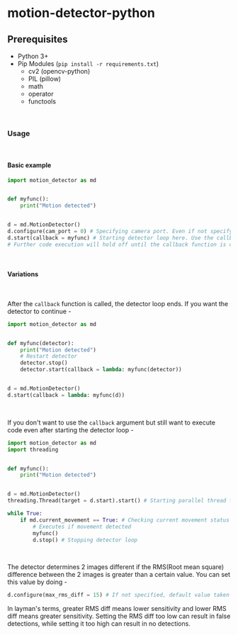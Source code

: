 # motion-detector-python


## Prerequisites
- Python 3+
- Pip Modules (`pip install -r requirements.txt`)
	- cv2 (opencv-python)
	- PIL (pillow)
	- math
	- operator
	- functools

<br>

### Usage

<br>

#### Basic example
```py
import motion_detector as md


def myfunc():
	print("Motion detected")


d = md.MotionDetector()
d.configure(cam_port = 0) # Specifying camera port. Even if not specifying, default is taken as 0.
d.start(callback = myfunc) # Starting detector loop here. Use the callback argument to set a function to be called upon detection of motion.  
# Further code execution will hold off until the callback function is called. If no callback is specified, the loop will not stop even if motion is detected.

```

<br>

#### Variations

<br>

After the `callback` function is called, the detector loop ends. If you want the detector to continue -
```py
import motion_detector as md


def myfunc(detector):
    print("Motion detected")
    # Restart detector 
    detector.stop()
    detector.start(callback = lambda: myfunc(detector))


d = md.MotionDetector()
d.start(callback = lambda: myfunc(d))

```

<br>

If you don't want to use the `callback` argument but still want to execute code even after starting the detector loop - 
```py
import motion_detector as md
import threading


def myfunc():
	print("Motion detected")


d = md.MotionDetector()
threading.Thread(target = d.start).start() # Starting parallel thread for detector

while True:
    if md.current_movement == True: # Checking current movement status 
        # Executes if movement detected
        myfunc() 
        d.stop() # Stopping detector loop

```

<br>

The detector determines 2 images different if the RMS(Root mean square) difference between the 2 images is greater than a certain value. You can set this value by doing - 
```py
d.configure(max_rms_diff = 15) # If not specified, default value taken is 7
```
In layman's terms, greater RMS diff means lower sensitivity and lower RMS diff means greater sensitivity. Setting the RMS diff too low can result in false detections, while setting it too high can result in no detections. 
